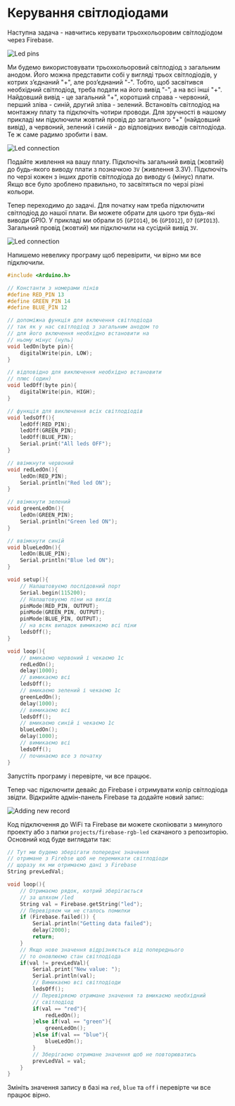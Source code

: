 # Керування світлодіодами

Наступна задача - навчитись керувати трьохкольоровим світлодіодом через Firebase.

![Led pins](https://github.com/snipter/firebase-iot-codelab/blob/master/docs/assets/image32.png)

Ми будемо використовувати трьохкольоровий світлодіод з загальним анодом. Його можна представити собі у вигляді трьох світлодіодів, у котрих з’єднаний "+", але роз’єднаний "-". Тобто, щоб  засвітився необхідний світлодіод, треба подати на його вивід "-", а на всі інші "+". Найдовший вивід - це загальний "+", коротший справа - червоний, перший зліва - синій, другий зліва - зелений. Встановіть світлодіод на монтажну плату та підключіть чотири проводи. Для зручності в нашому прикладі ми підключили жовтий провід до загального "+" (найдовший вивід), а червоний, зелений і синій - до відповідних виводів світлодіода. Те ж саме радимо зробити і вам.

![Led connection](https://github.com/snipter/firebase-iot-codelab/blob/master/docs/assets/image15.png)

Подайте живлення на вашу плату. Підключіть загальний вивід (жовтий) до будь-якого виводу плати з позначкою `3V` (живлення 3.3V). Підключіть по черзі кожен з інших дротів світлодіода до виводу `G` (мінус) плати. Якщо все було зроблено правильно, то засвітяться по черзі різні кольори.

Тепер переходимо до задачі. Для початку нам треба підключити світлодіод до нашої плати. Ви можете обрати для цього три будь-які виводи GPIO. У прикладі ми обрали `D5` (`GPIO14`), `D6` (`GPIO12`), `D7` (`GPIO13`). Загальний провід (жовтий) ми підключили на сусідній вивід `3V`.

![Led connection](https://github.com/snipter/firebase-iot-codelab/blob/master/docs/assets/image23.png)

Напишемо невелику програму щоб перевірити, чи вірно ми все підключили.

```c++
#include <Arduino.h>

// Константи з номерами пінів
#define RED_PIN 13
#define GREEN_PIN 14
#define BLUE_PIN 12

// допоміжна функція для включення світлодіода
// так як у нас світлодіод з загальним анодом то
// для його включення необхідно встановити на
// ньому мінус (нуль)
void ledOn(byte pin){
    digitalWrite(pin, LOW);
}

// відповідно для виключення необхідно встановити
// плюс (один)
void ledOff(byte pin){
    digitalWrite(pin, HIGH);
}

// функція для виключення всіх світлодіодів
void ledsOff(){
    ledOff(RED_PIN);
    ledOff(GREEN_PIN);
    ledOff(BLUE_PIN);
    Serial.print("All leds OFF");
}

// ввімкнути червоний
void redLedOn(){
    ledOn(RED_PIN);
    Serial.println("Red led ON");
}

// ввімкнути зелений
void greenLedOn(){
    ledOn(GREEN_PIN);
    Serial.println("Green led ON");
}

// ввімкнути синій
void blueLedOn(){
    ledOn(BLUE_PIN);
    Serial.println("Blue led ON");
}

void setup(){
    // Налаштовуємо послідовний порт
    Serial.begin(115200);
    // Налаштовуємо піни на вихід
    pinMode(RED_PIN, OUTPUT);
    pinMode(GREEN_PIN, OUTPUT);
    pinMode(BLUE_PIN, OUTPUT);
    // на всяк випадок вимикаємо всі піни
    ledsOff();
}

void loop(){
    // вмикаємо червоний і чекаємо 1с
    redLedOn();
    delay(1000);
    // вимикаємо всі
    ledsOff();
    // вмикаємо зелений і чекаємо 1с
    greenLedOn();
    delay(1000);
    // вимикаємо всі
    ledsOff();
    // вмикаємо синій і чекаємо 1с
    blueLedOn();
    delay(1000);
    // вимикаємо всі
    ledsOff();
    // починаємо все з початку
}
```

Запустіть програму і перевірте, чи все працює.

Тепер час підключити девайс до Firebase і отримувати колір світлодіода звідти. Відкрийте адмін-панель Firebase та додайте новий запис:

![Adding new record](https://github.com/snipter/firebase-iot-codelab/blob/master/docs/assets/image44.png)

Код підключення до WiFi та Firebase ви можете скопіювати з минулого проекту або з папки `projects/firebase-rgb-led` скачаного з репозиторію. Основний код буде виглядати так:

```c++
// Тут ми будемо зберігати попереднє значення
// отримане з Firebse щоб не перемикати світлодіоди
// щоразу як ми отримаємо дані з Firebase
String prevLedVal;

void loop(){
    // Отримаємо рядок, котрий зберігається
    // за шляхом /led
    String val = Firebase.getString("led");
    // Перевіряєм чи не сталось помилки
    if (Firebase.failed()) {
        Serial.println("Getting data failed");
        delay(2000);
        return;
    }
    // Якщо нове значення відрізняється від попереднього
    // то оновлюємо стан світлодіода
    if(val != prevLedVal){
        Serial.print("New value: ");
        Serial.println(val);
        // Вимикаємо всі світлодіоди
        ledsOff();
        // Перевіряємо отримане значення та вмикаємо необхідний
        // світлодіод
        if(val == "red"){
            redLedOn();
        }else if(val == "green"){
            greenLedOn();
        }else if(val == "blue"){
            blueLedOn();
        }
        // Зберігаємо отримане значення щоб не повторюватись
        prevLedVal = val;
    }
}
```

Змініть значення запису в базі на `red`, `blue` та `off` і перевірте чи все працює вірно.
